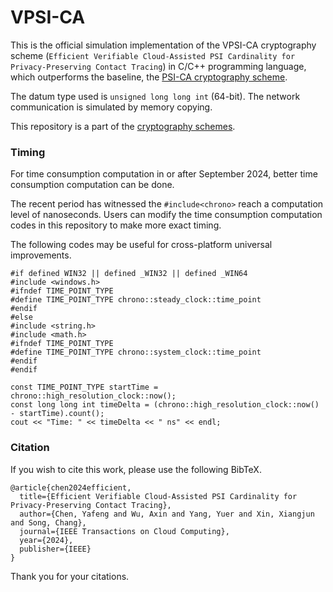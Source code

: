 # VPSI-CA

This is the official simulation implementation of the VPSI-CA cryptography scheme (``Efficient Verifiable Cloud-Assisted PSI Cardinality for Privacy-Preserving Contact Tracing``) in C/C++ programming language, which outperforms the baseline, the [PSI-CA cryptography scheme](https://github.com/BatchClayderman/PSI-CA-ull). 

The datum type used is ``unsigned long long int`` (64-bit). The network communication is simulated by memory copying. 

This repository is a part of the [cryptography schemes](https://github.com/BatchClayderman/Cryptography-Schemes). 

### Timing

For time consumption computation in or after September 2024, better time consumption computation can be done. 

The recent period has witnessed the ``#include<chrono>`` reach a computation level of nanoseconds. Users can modify the time consumption computation codes in this repository to make more exact timing. 

The following codes may be useful for cross-platform universal improvements. 

```
#if defined WIN32 || defined _WIN32 || defined _WIN64
#include <windows.h>
#ifndef TIME_POINT_TYPE
#define TIME_POINT_TYPE chrono::steady_clock::time_point
#endif
#else
#include <string.h>
#include <math.h>
#ifndef TIME_POINT_TYPE
#define TIME_POINT_TYPE chrono::system_clock::time_point
#endif
#endif
```

```
const TIME_POINT_TYPE startTime = chrono::high_resolution_clock::now();
const long long int timeDelta = (chrono::high_resolution_clock::now() - startTime).count();
cout << "Time: " << timeDelta << " ns" << endl;
```

### Citation

If you wish to cite this work, please use the following BibTeX. 

```
@article{chen2024efficient,
  title={Efficient Verifiable Cloud-Assisted PSI Cardinality for Privacy-Preserving Contact Tracing},
  author={Chen, Yafeng and Wu, Axin and Yang, Yuer and Xin, Xiangjun and Song, Chang},
  journal={IEEE Transactions on Cloud Computing},
  year={2024},
  publisher={IEEE}
}
```

Thank you for your citations. 
